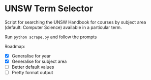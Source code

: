 # UNSW Term Selector

Script for searching the UNSW Handbook for courses by subject area (default: Computer Science) available in a particular term.

Run `python scrape.py` and follow the prompts

Roadmap:

- [x] Generalise for year
- [x] Generalise for subject area
- [ ] Better default values
- [ ] Pretty format output
